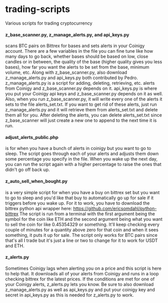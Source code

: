 # trading-scripts
Various scripts for trading cryptocurrency

#### z_base_scanner.py, z_manage_alerts.py, and api_keys.py
scans BTC pairs on Bittrex for bases and sets alerts in your Coinigy account. There are a few variables in the file you can fine tune like how many days to go back, whether bases should be based on low, close candles or in between, the quality of the base (higher quality gives you less bases), how far you want the alerts to be set from the base, minimum volume, etc. Along with z_base_scanner.py, also download z_manage_alerts.py and api_keys.py both contributed by Pedro. z_manage_alerts.py is a script for adding, deleting, retrieving, etc. alerts from Coinigy and z_base_scanner.py depends on it. api_keys.py is where you put your Coinigy api keys and z_base_scanner.py depends on it as well. Also, when you run z_base_scanner.py, it will write every one of the alerts it sets to the file alerts_set.txt. If you want to get rid of these alerts, just run z_manage_alerts.py and it will retrieve them from alerts_set.txt and delete them all for you. After deleting the alerts, you can delete alerts_set.txt since z_base_scanner will just create a new one to append to the next time it is run.

#### adjust_alerts_public.php 
is for when you have a bunch of alerts in coinigy but you want to go to sleep. The script goes through each of your alerts and adjusts them down some percentage you specify in the file. When you wake up the next day, you can run the script again with a higher percentage to raise the ones that didn't go off back up.

#### z_auto_sell_when_bought.py
is a very simple script for when you have a buy on bittrex set but you want to go to sleep and you'd like that buy to automatically go up for sale if it triggers before you wake up. For it to work, you have to download the bittrex python api wrapper here: https://github.com/ericsomdahl/python-bittrex The script is run from a terminal with the first argument being the symbol for the coin like ETH and the second argument being what you want to sell the coin for like 0.45354329 or something. It'll keep checking every couple of minutes for a quantity above zero for that coin and when it sees something, it puts it up for sale. The script only works for BTC pairs since that's all I trade but it's just a line or two to change for it to work for USDT and ETH.

#### z_alerts.py
Sometimes Coinigy lags when alerting you on a price and this script is here to help that. It downloads all of your alerts from Coinigy and runs in a loop checking bittrex for the latest prices. If the conditions are met for one of your Coinigy alerts, z_alerts.py lets you know. Be sure to also download z_manage_alerts.py as well as api_keys.py and put your coinigy key and secret in api_keys.py as this is needed for z_alerts.py to work.

